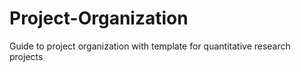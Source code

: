 # Project-Organization
 Guide to project organization with template for quantitative research projects
